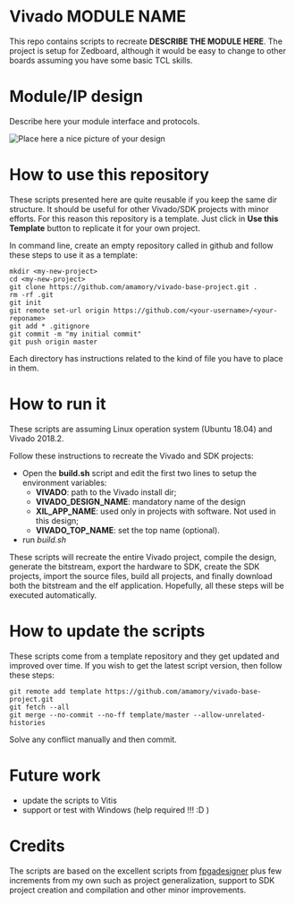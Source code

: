 # Vivado MODULE NAME

This repo contains scripts to recreate **DESCRIBE THE MODULE HERE**. The project is setup for Zedboard, although it would be easy to change to other boards assuming you have some basic TCL skills.

# Module/IP design

Describe here your module interface and protocols.

![Place here a nice picture of your design](my-awesome-module.png)

# How to use this repository

These scripts presented here are quite reusable if you keep the same dir structure. It should be useful for other Vivado/SDK projects with minor efforts. For this reason this repository is a template. Just click in **Use this Template** button to replicate it for your own project.

In command line, create an empty repository called *<your-reponame>* in github and follow these steps to use it as a template:

```
mkdir <my-new-project>
cd <my-new-project>
git clone https://github.com/amamory/vivado-base-project.git .
rm -rf .git
git init
git remote set-url origin https://github.com/<your-username>/<your-reponame>
git add * .gitignore
git commit -m "my initial commit"
git push origin master
```

Each directory has instructions related to the kind of file you have to place in them.

# How to run it

These scripts are assuming Linux operation system (Ubuntu 18.04) and Vivado 2018.2.

Follow these instructions to recreate the Vivado and SDK projects:
 - Open the **build.sh** script and edit the first two lines to setup the environment variables:
    - **VIVADO**: path to the Vivado install dir;
    - **VIVADO_DESIGN_NAME**: mandatory name of the design
    - **XIL_APP_NAME**: used only in projects with software. Not used in this design; 
    - **VIVADO_TOP_NAME**: set the top name (optional).  
 - run *build.sh*

These scripts will recreate the entire Vivado project, compile the design, generate the bitstream, export the hardware to SDK, create the SDK projects, import the source files, build all projects, and finally download both the bitstream and the elf application. Hopefully, all these steps will be executed automatically.

# How to update the scripts

These scripts come from a template repository and they get updated and improved over time. If you wish to get the latest script version, then follow these steps:

```
git remote add template https://github.com/amamory/vivado-base-project.git
git fetch --all
git merge --no-commit --no-ff template/master --allow-unrelated-histories
```

Solve any conflict manually and then commit.

# Future work

 - update the scripts to Vitis
 - support or test with Windows (help required !!! :D )

# Credits

The scripts are based on the excellent scripts from [fpgadesigner](https://github.com/fpgadeveloper/zedboard-axi-dma) plus few increments from my own such as project generalization, support to SDK project creation and compilation and other minor improvements. 
